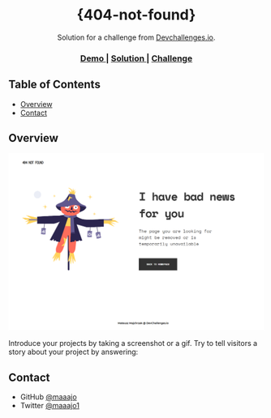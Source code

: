 <!-- Please update value in the {}  -->

<h1 align="center">{404-not-found}</h1>

<div align="center">
   Solution for a challenge from  <a href="http://devchallenges.io" target="_blank">Devchallenges.io</a>.
</div>

<div align="center">
  <h3>
    <a href="https://maaajo.github.io/404-not-found/">
      Demo
    </a>
    <span> | </span>
    <a href="https://github.com/maaajo/404-not-found">
      Solution
    </a>
    <span> | </span>
    <a href="https://devchallenges.io/challenges/wBunSb7FPrIepJZAg0sY">
      Challenge
    </a>
  </h3>
</div>

<!-- TABLE OF CONTENTS -->

## Table of Contents

- [Overview](#overview)
- [Contact](#contact)

<!-- OVERVIEW -->

## Overview

![screenshot](https://github.com/maaajo/404-not-found/blob/mobile/Screen%20Shot%202020-11-11%20at%2016.16.19.png)

Introduce your projects by taking a screenshot or a gif. Try to tell visitors a story about your project by answering:


## Contact

- GitHub [@maaajo](https://github.com/maaajo)
- Twitter [@maaajo1](https://twitter.com/maaajo1)
